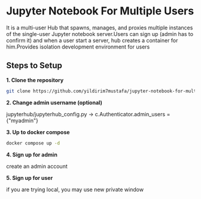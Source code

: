 # Jupyter Notebook For Multiple Users
It is a multi-user Hub that spawns, manages, and proxies multiple instances of the single-user Jupyter notebook server.Users can sign up (admin has to confirm it) and when a user start a server, hub creates a container for him.Provides isolation development environment for users 

## Steps to Setup

**1. Clone the repository**

```bash
git clone https://github.com/yildirim7mustafa/jupyter-notebook-for-multiple-users 
```

**2. Change admin username (optional)**

jupyterhub/jupyterhub_config.py -> c.Authenticator.admin_users = {"myadmin"}

**3. Up to docker compose**

```bash
docker compose up -d 
```
**4. Sign up for admin**
<p> create an admin account </p>

**5. Sign up for user**
<p> if you are trying local, you may use new private window </p>




